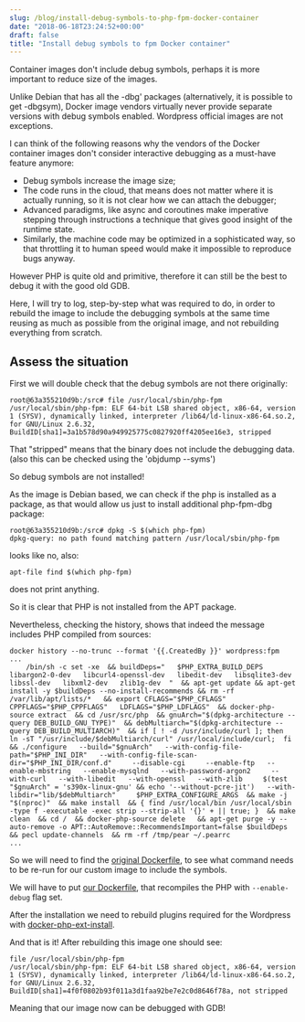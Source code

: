 ```yaml
---
slug: /blog/install-debug-symbols-to-php-fpm-docker-container
date: "2018-06-18T23:24:52+00:00"
draft: false
title: "Install debug symbols to fpm Docker container"
---
```


Container images don't include debug symbols,
perhaps it is more important to reduce size of the images.

Unlike Debian that has all the <package>-dbg' packages
(alternatively, it is possible to get <package>-dbgsym),
Docker image vendors virtually never provide separate versions
with debug symbols enabled. Wordpress official images are
not exceptions.

I can think of the following reasons why the vendors
of the Docker container images don't consider
interactive debugging as a must-have feature anymore:

- Debug symbols increase the image size;
- The code runs in the cloud, that means does not matter where it
  is actually running, so it is not clear how we can attach the 
  debugger;
- Advanced paradigms, like async and coroutines make imperative
  stepping through instructions a technique that gives good
  insight of the runtime state.
- Similarly, the machine code may be optimized in a sophisticated 
  way, so that throttling it to human speed would make it impossible
  to reproduce bugs anyway.

However PHP is quite old and primitive, therefore it can still
be the best to debug it with the good old GDB.

Here, I will try to log, step-by-step what was required to do,
in order to rebuild the image to include the debugging symbols at
the same time reusing as much as possible from the original image,
and not rebuilding everything from scratch.

## Assess the situation

First we will double check that the debug symbols are not there originally:

    root@63a355210d9b:/src# file /usr/local/sbin/php-fpm
    /usr/local/sbin/php-fpm: ELF 64-bit LSB shared object, x86-64, version 1 (SYSV), dynamically linked, interpreter /lib64/ld-linux-x86-64.so.2, for GNU/Linux 2.6.32, BuildID[sha1]=3a1b578d90a949925775c0827920ff4205ee16e3, stripped

That "stripped" means that the binary does not include the debugging data.
(also this can be checked using the 'objdump --syms')

So debug symbols are not installed!

As the image is Debian based, we can check if the php is installed as a package,
as that would allow us just to install additional php-fpm-dbg package:

    root@63a355210d9b:/src# dpkg -S $(which php-fpm) 
    dpkg-query: no path found matching pattern /usr/local/sbin/php-fpm

looks like no, also:

    apt-file find $(which php-fpm)

does not print anything.

So it is clear that PHP is not installed from the APT package.

Nevertheless, checking the history, shows that indeed the message includes
PHP compiled from sources:

    docker history --no-trunc --format '{{.CreatedBy }}' wordpress:fpm
    ...
        /bin/sh -c set -xe  && buildDeps="   $PHP_EXTRA_BUILD_DEPS   libargon2-0-dev   libcurl4-openssl-dev   libedit-dev   libsqlite3-dev   libssl-dev   libxml2-dev   zlib1g-dev  "  && apt-get update && apt-get install -y $buildDeps --no-install-recommends && rm -rf /var/lib/apt/lists/*   && export CFLAGS="$PHP_CFLAGS"   CPPFLAGS="$PHP_CPPFLAGS"   LDFLAGS="$PHP_LDFLAGS"  && docker-php-source extract  && cd /usr/src/php  && gnuArch="$(dpkg-architecture --query DEB_BUILD_GNU_TYPE)"  && debMultiarch="$(dpkg-architecture --query DEB_BUILD_MULTIARCH)"  && if [ ! -d /usr/include/curl ]; then   ln -sT "/usr/include/$debMultiarch/curl" /usr/local/include/curl;  fi  && ./configure   --build="$gnuArch"   --with-config-file-path="$PHP_INI_DIR"   --with-config-file-scan-dir="$PHP_INI_DIR/conf.d"     --disable-cgi     --enable-ftp   --enable-mbstring   --enable-mysqlnd   --with-password-argon2     --with-curl   --with-libedit   --with-openssl   --with-zlib     $(test "$gnuArch" = 's390x-linux-gnu' && echo '--without-pcre-jit')   --with-libdir="lib/$debMultiarch"     $PHP_EXTRA_CONFIGURE_ARGS  && make -j "$(nproc)"  && make install  && { find /usr/local/bin /usr/local/sbin -type f -executable -exec strip --strip-all '{}' + || true; }  && make clean  && cd /  && docker-php-source delete   && apt-get purge -y --auto-remove -o APT::AutoRemove::RecommendsImportant=false $buildDeps   && pecl update-channels  && rm -rf /tmp/pear ~/.pearrc
    ...

So we will need to find the [original Dockerfile](https://github.com/docker-library/php/blob/6677546d599d3980781b520f84d03ecaad291dd1/7.2/stretch/fpm/Dockerfile#L104-L166),
to see what command needs to be re-run for our custom image to include the symbols.

We will have to put [our Dockerfile](https://github.com/normantas/enchanted-lamp/blob/master/docker/wordpress/Dockerfile#L45-L46),
that recompiles the PHP with `--enable-debug` flag set.

After the installation we need to rebuild plugins required for the Wordpress with [docker-php-ext-install](https://github.com/normantas/enchanted-lamp/blob/master/docker/wordpress/Dockerfile#L61-L69).

And that is it! After rebuilding this image one should see:

    file /usr/local/sbin/php-fpm
    /usr/local/sbin/php-fpm: ELF 64-bit LSB shared object, x86-64, version 1 (SYSV), dynamically linked, interpreter /lib64/ld-linux-x86-64.so.2, for GNU/Linux 2.6.32, BuildID[sha1]=4f0f0802b93f011a3d1faa92be7e2c0d8646f78a, not stripped

Meaning that our image now can be debugged with GDB!













